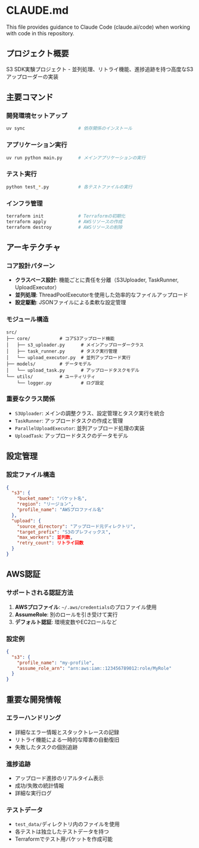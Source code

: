 # CLAUDE.md

This file provides guidance to Claude Code (claude.ai/code) when working with code in this repository.

## プロジェクト概要

S3 SDK実験プロジェクト - 並列処理、リトライ機能、進捗追跡を持つ高度なS3アップローダーの実装

## 主要コマンド

### 開発環境セットアップ
```bash
uv sync                    # 依存関係のインストール
```

### アプリケーション実行
```bash
uv run python main.py      # メインアプリケーションの実行
```

### テスト実行
```bash
python test_*.py           # 各テストファイルの実行
```

### インフラ管理
```bash
terraform init             # Terraformの初期化
terraform apply            # AWSリソースの作成
terraform destroy          # AWSリソースの削除
```

## アーキテクチャ

### コア設計パターン
- **クラスベース設計**: 機能ごとに責任を分離（S3Uploader, TaskRunner, UploadExecutor）
- **並列処理**: ThreadPoolExecutorを使用した効率的なファイルアップロード
- **設定駆動**: JSONファイルによる柔軟な設定管理

### モジュール構造
```
src/
├── core/           # コアS3アップロード機能
│   ├── s3_uploader.py      # メインアップローダークラス
│   ├── task_runner.py      # タスク実行管理
│   └── upload_executor.py  # 並列アップロード実行
├── models/         # データモデル
│   └── upload_task.py      # アップロードタスクモデル
└── utils/          # ユーティリティ
    └── logger.py           # ログ設定
```

### 重要なクラス関係
- `S3Uploader`: メインの調整クラス、設定管理とタスク実行を統合
- `TaskRunner`: アップロードタスクの作成と管理
- `ParallelUploadExecutor`: 並列アップロード処理の実装
- `UploadTask`: アップロードタスクのデータモデル

## 設定管理

### 設定ファイル構造
```json
{
  "s3": {
    "bucket_name": "バケット名",
    "region": "リージョン",
    "profile_name": "AWSプロファイル名"
  },
  "upload": {
    "source_directory": "アップロード元ディレクトリ",
    "target_prefix": "S3のプレフィックス",
    "max_workers": 並列数,
    "retry_count": リトライ回数
  }
}
```

## AWS認証

### サポートされる認証方法
1. **AWSプロファイル**: `~/.aws/credentials`のプロファイル使用
2. **AssumeRole**: 別のロールを引き受けて実行
3. **デフォルト認証**: 環境変数やEC2ロールなど

### 設定例
```json
{
  "s3": {
    "profile_name": "my-profile",
    "assume_role_arn": "arn:aws:iam::123456789012:role/MyRole"
  }
}
```

## 重要な開発情報

### エラーハンドリング
- 詳細なエラー情報とスタックトレースの記録
- リトライ機能による一時的な障害の自動復旧
- 失敗したタスクの個別追跡

### 進捗追跡
- アップロード進捗のリアルタイム表示
- 成功/失敗の統計情報
- 詳細な実行ログ

### テストデータ
- `test_data/`ディレクトリ内のファイルを使用
- 各テストは独立したテストデータを持つ
- Terraformでテスト用バケットを作成可能